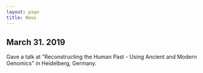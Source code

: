 ```yaml
---
layout: page
title: News
---
```


## March 31. 2019
Gave a talk at "Reconstructing the Human Past - Using Ancient and Modern Genomics" in Heidelberg, Germany.


